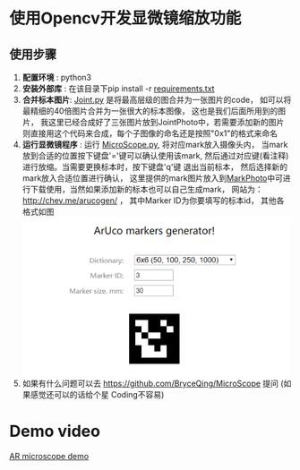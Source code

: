 # 使用Opencv开发显微镜缩放功能
## 使用步骤
1. **配置环境** : python3
2. **安装外部库** :  在该目录下pip install -r [requirements.txt](requirements.txt)
3. **合并标本图片**: [Joint.py](Joint.py) 是将最高层级的图合并为一张图片的code， 如可以将最精细的40倍图片合并为一张很大的标本图像， 这也是我们后面所用到的图片， 我这里已经合成好了三张图片放到JointPhoto中，若需要添加新的图片则直接用这个代码来合成，每个子图像的命名还是按照"0x1"的格式来命名
4. **运行显微镜程序** : 运行 [MicroScope.py](MicroScope.py), 将对应mark放入摄像头内， 当mark放到合适的位置按下键盘'='键可以确认使用该mark, 然后通过对应键(看注释)进行放缩。当需要更换标本时，按下键盘'q'键 退出当前标本， 然后选择新的mark放入合适位置进行确认， 这里提供的mark图片放入到[MarkPhoto](MarkPhoto)中可进行下载使用，当然如果添加新的标本也可以自己生成mark， 网站为： http://chev.me/arucogen/ ， 其中Marker ID为你要填写的标本id， 其他各格式如图
![ScreenShot](ScreenShot/ScreenShot.png)
5. 如果有什么问题可以去 https://github.com/BryceQing/MicroScope 提问 (如果感觉还可以的话给个星 Coding不容易)

# Demo video
[AR microscope demo](https://youtu.be/kBULYRY4Itw)
